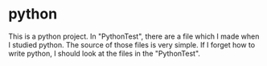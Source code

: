 # python
This is a python project.
In "PythonTest", there are a file which I made when I studied python.
The source of those files is very simple.
If I forget how to write python, I should look at the files in the "PythonTest".